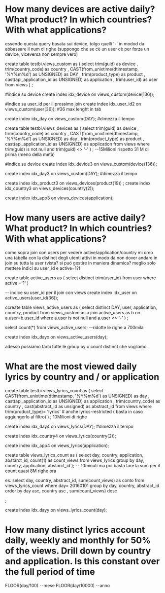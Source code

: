 # How many devices are active daily? What product? In which countries? With what applications?
essendo questa query basata sui device, tolgo quelli '-' in modod da abbassare il num di righe
(suppongo che se cè un user cè per forza un device, viceversa non sempre vero)

create table testbi.views_custom as (
select trim(guid) as device
, trim(country_code) as country
, CAST(from_unixtime(dtimestamp, '%Y%m%d') as UNSIGNED) as DAY
, trim(product_type) as product
, cast(api_application_id as UNSIGNED) as application
, trim(user_id) as user
from views 
)
;

#indice su device 
create index idx_device
on views_custom(device(136));

#indice su user_id per il prossimo join
create index idx_user_id2
on views_custom(user(36)); #36 max lenght in tab

create index idx_day
on views_custom(DAY); #dimezza il tempo


create table testbi.views_devices as (
select trim(guid) as device
, trim(country_code) as country
, CAST(from_unixtime(dtimestamp, '%Y%m%d') as UNSIGNED) as day
, trim(product_type) as product
, cast(api_application_id as UNSIGNED) as application
from views 
where trim(guid) is not null and trim(guid) <> '-'
)
;
--15Milioni rispetto 31 M di prima (meno della metà)

#indice su device 
create index idx_device3
on views_custom(device(136));

create index idx_day3
on views_custom(DAY); #dimezza il tempo

create index idx_product3
on views_devices(product(19))
;
create index idx_country3
on views_devices(country(2)); 

create index idx_app3
on views_devices(application);


# How many users are active daily? What product? In which countries? With what applications?

come sopra join con users per vedere active/application/country
mi creo una tabella con la distinct degli utenti attivi in modo da non dover andare in join su tutta la user (vista? si può gestire in maniera dinamica? meglio solo mettere indici su user_id e active=1?)

create table active_users as (
select distinct trim(user_id)
from user
where active ='1'
)

-- indice su user_id per il join con views
create index idx_user
on active_users(user_id(36));


ccreate table views_active_users as (
select distinct DAY, user, application, country, product
from views_custom as a
join active_users as b
on a.user=b.user_id
where a.user is not null and a.user <> '-'
)
;

select count(*) from views_active_users; --ridotte le righe a 700mila

create index idx_dayx
on views_active_users(day); 

adesso possiamo farci tutte le group by o count distinct che vogliamo


# What are the most viewed daily lyrics by country and / or application



create table testbi.views_lyrics_count as (
select CAST(from_unixtime(dtimestamp, '%Y%m%d') as UNSIGNED) as day
, cast(api_application_id as UNSIGNED) as application
, trim(country_code) as country
, cast(abstract_id as unsigned) as abstract_id
from views 
where trim(product_type)= 'lyrics' # anche lyrics-restricted ( basta in caso aggiungerlo al filtro)
)
;
10Milioni di righe 


create index idx_day4
on views_lyrics(DAY); #dimezza il tempo

create index idx_country4
on views_lyrics(country(2)); 

create index idx_app4
on views_lyrics(application); 


create table views_lyrics_count as (
select
day, country, application, abstarct_id, count(1) as count_views
from views_lyrics
group by day, country, application, abstarct_id
);
-- 10minuti ma poi basta fare la sum per il count
quasi 8M righe ora

es.
select day, country, abstract_id, sum(count_views) as conto
 from  views_lyrics_count
 where day= 20160101
 group by day, country, abstract_id
 order by day asc, country asc , sum(count_views) desc
 
 ;

create index idx_dayy
on views_lyrics_count(day); 



# How many distinct lyrics account daily, weekly and monthly for 50% of the views. Drill down by country and application. Is this constant over the full period of time

FLOOR(day/100) --mese
FLOOR(day/10000) --anno
